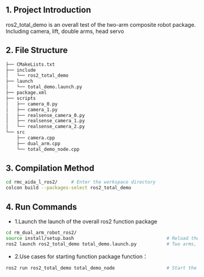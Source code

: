 ## **1. Project Introduction**
ros2_total_demo is an overall test of the two-arm composite robot package. Including camera, lift, double arms, head servo

## **2. File Structure**
```bash
├── CMakeLists.txt
├── include
│   └── ros2_total_demo
├── launch
│   └── total_demo.launch.py
├── package.xml
├── scripts
│   ├── camera_0.py
│   ├── camera_1.py
│   ├── realsense_camera_0.py
│   ├── realsense_camera_1.py
│   └── realsense_camera_2.py
└── src
    ├── camera.cpp
    ├── dual_arm.cpp
    └── total_demo_node.cpp
```

## **3. Compilation Method**
```bash
cd rmc_aida_l_ros2/     # Enter the workspace directory
colcon build --packages-select ros2_total_demo
```

## **4. Run Commands**

- 1.Launch the launch of the overall ros2 function package

```bash
cd rm_dual_arm_robot_ros2/ 
source install/setup.bash                                  # Reload the workspace environment variables
ros2 launch ros2_total_demo total_demo.launch.py           # Two arms, head servo drive, camera
```

- 2.Use cases for starting function package function：

```bash
ros2 run ros2_total_demo total_demo_node                   # Start the overall demo
```

